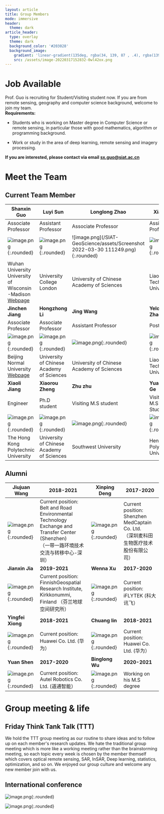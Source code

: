 ```yaml
---
layout: article
title: Group Members
mode: immersive
header:
  theme: dark
article_header:
  type: overlay
  theme: dark
  background_color: '#203028'
  background_image:
    gradient: 'linear-gradient(135deg, rgba(34, 139, 87 , .4), rgba(139, 34, 139, .4))'
    src: /assets/image-20220317152832-0wl42ox.png
---
```




# Job Available

Prof. Guo is recruiting for Student/Visiting student now. If you are from remote sensing, geography and computer science background, welcome to join my team.  
**Requirements:**

* Students who is working on Master degree in Computer Science or remote sensing, in particular those with good mathematics, algorithm or programming background.

* Work or study in the area of deep learning, remote sensing and imagery processing.

**If you are interested, please contact via email sx.guo@siat.ac.cn**


# Meet the Team

## Current Team Member

| Shanxin Guo                                                                                       | Luyi Sun                                                                               | Longlong Zhao                                                                          | Xiaoli Li                                                                              | Hongmin Yao                                                                            |
| --------------------------------------------------------------------------------------------------- | ---------------------------------------------------------------------------------------- | ---------------------------------------------------------------------------------------- | ---------------------------------------------------------------------------------------- | ---------------------------------------------------------------------------------------- |
| Associate Professor                                                                               | Assistant Professor                                                                    | Associate Professor                                                                    | Assistant Professor                                                                    | Assistant Professor                                                                    |
| ![image.png](/SIAT-GeoScience/assets/image-20220327202226-z7n4aae.png){:.rounded}            | ![image.png](/SIAT-GeoScience/assets/image-20220316215231-ij978hy.png){:.rounded} | ![image.png](/SIAT-GeoScience/assets/Screenshot 2022-03-30 111249.png){:.rounded} | ![image.png](/SIAT-GeoScience/assets/image-20220316215256-0g3u0r7.png){:.rounded} | ![image.png](/SIAT-GeoScience/assets/image-20220316215405-y8w5dfy.png){:.rounded} |
| Wuhan University<br />University of Wisconsin<br />-Madison<br />[Webpage](https://shawnmiloguo.github.io/)<br /> | University College London                                                              | University of Chinese <br />Academy of Sciences<br />                                          | Liaoning <br />Technical University<br />                                                      | Texas A&M University                                                                   |
| **Jinchen Jiang**                                                                           | **Hongzhong Li**                                                                 | **Jing Wang**                                                                    | **Yelong Zhao**                                                                  | **Yu Han**                                                                       |
| Associate Professor                                                                               | Associate Professor                                                                    | Assistant Professor                                                                    | Postdoc                                                                                | Engineer                                                                               |
| ![image.png](/SIAT-GeoScience/assets/image-20220316221041-v5ld968.png){:.rounded}                                              | ![image.png](/SIAT-GeoScience/assets/image-20220316221107-laky3gi.png){:.rounded}                                   | ![image.png](/SIAT-GeoScience/assets/image-20220316215509-qgx6jhr.png){:.rounded}                                   | ![image.png](/SIAT-GeoScience/assets/image-20220317150220-srsv5i2.png){:.rounded}                                   | ![image.png](/SIAT-GeoScience/assets/image-20220316222004-rpe21ge.png){:.rounded}                                   |
| Beijing Normal University <br /> [Webpage](https://people.ucas.edu.cn/~JiangJinCheng/)                                                                        | University of Chinese <br />Academy of Sciences                                            | University of Chinese <br />Academy of Sciences                                            | Liaoning <br />Technical University                                                        | Inner Mongolia<br /> Normal University<br />                                                   |
| **Xiaoli Jiang**                                                                            | **Xiaorou Zheng**                                                                | **Zhu zhu**                                                                      | **Yuankai Ge**                                                                   | **Ming Li**                                                                      |
| Engineer                                                                                          | Ph.D student                                                                           | Visiting M.S student                                                                   | Visiting M.S Student                                                                   | Visiting M.S Student                                                                   |
| ![image.png](/SIAT-GeoScience/assets/image-20220316222052-4c8b1ts.png){:.rounded}                                              | ![image.png](/SIAT-GeoScience/assets/image-20220317111717-wn0tq67.png){:.rounded}<br />                                 | ![image.png](/SIAT-GeoScience/assets/image-20220317151038-l4by6lx.png){:.rounded}<br />                                 | ![image.png](/SIAT-GeoScience/assets/image-20220317151109-qrvadys.png){:.rounded}                                   | ![image.png](/SIAT-GeoScience/assets/image-20220317154052-6f5veat.png){:.rounded}                                   |
| The Hong Kong <br />Polytechnic University<br />                                                          | University of Chinese <br />Academy of Sciences                                            | Southwest University                                                                   | Henan <br />Polytechnic University<br />                                                       | Henan <br />Polytechnic University                                                         |

## Alumni

| Jiujuan Wang                                                                           | 2018-2021                                                                                                                                      | Xinping Deng                                         | 2017-2020                                                                                |
| ---------------------------------------------------------------------------------------- | ------------------------------------------------------------------------------------------------------------------------------------------------ | ------------------------------------------------------ | ------------------------------------------------------------------------------------------ |
| ![image.png](/SIAT-GeoScience/assets/image-20220317112827-4sj8x7l.png){:.rounded} | Current position: Belt and Road Environmental Technology<br /> Exchange and Transfer Center (Shenzhen) <br />（一带一路环境技术交流与转移中心-深圳）<br /> | ![image.png](/SIAT-GeoScience/assets/image-20220317114711-xcjlj1i.png){:.rounded} | Current position: Shenzhen MedCaptain Co. Ltd.<br />（深圳麦科田生物医疗技术股份有限公司）<br /> |
| **Jianxin Jia**                                                                  | **2019-2021**                                                                                                                            | **Wenna Xu**                                   | **2017-2020**                                                                      |
| ![image.png](/SIAT-GeoScience/assets/image-20220317112706-8quhkf2.png){:.rounded}                                   | Current position: FinnishGeospatial Research Institute,<br />Kirkkonummi, Finland （芬兰地球空间研究所）<br />                                         | ![image.png](/SIAT-GeoScience/assets/image-20220317114251-yxu8qbd.png){:.rounded} | Current position: iFLYTEK (科大讯飞）                                                    |
| **Yingfei Xiong**                                                                | **2018-2021**                                                                                                                            | **Chuang lin**                                 | **2018-2021**                                                                      |
| ![image.png](/SIAT-GeoScience/assets/image-20220317114340-i03d42w.png){:.rounded}                                   | Current position: Huawei Co. Ltd. (华为）                                                                                                      | ![image.png](/SIAT-GeoScience/assets/image-20220317154139-hlc62gv.png){:.rounded} | Current position: Huawei Co. Ltd. (华为）                                                |
| **Yuan Shen**                                                                    | **2017-2020**                                                                                                                            | **Binglong Wu**                                | **2020-2021**                                                                      |
| ![image.png](/SIAT-GeoScience/assets/image-20220317165119-ti2wtnt.png){:.rounded}                                                                                       | Current position: Autel Robotics Co. Ltd. (道通智能）                                                                                          | ![image.png](/SIAT-GeoScience/assets/image-20220317151943-62begz8.png){:.rounded} | Working on his M.S degree                                                                |

# Group meeting & life

## Friday Think Tank Talk (TTT)

We hold the TTT group meeting as our routine to share ideas and to follow up on each member's research updates. We hate the traditional group meeting which is more like a working meeting rather than the brainstorming meeting, so each topic every week is chosen by the member themself which covers optical remote sensing, SAR, InSAR, Deep learning, statistics, optimization, and so on. We enjoyed our group culture and welcome any new member join with us.

## International conference

![image.png](/SIAT-GeoScience/assets/image-20220317150603-adi3j0r.png){:.rounded}

![image.png](/SIAT-GeoScience/assets/image-20220317152832-0wl42ox.png){:.rounded}
